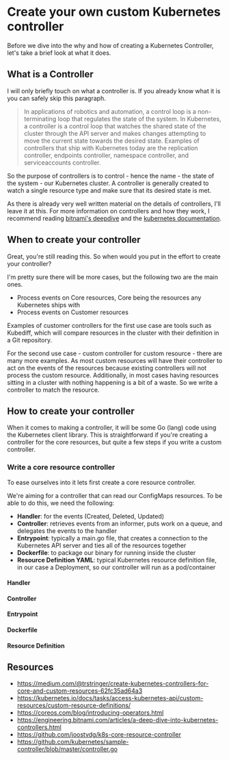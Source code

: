 # Create your own custom Kubernetes controller

Before we dive into the why and how of creating a Kubernetes Controller, let's take a brief look at what it does.

## What is a Controller

I will only briefly touch on what a controller is. If you already know what it is you can safely skip this paragraph. 

>  In applications of robotics and automation, a control loop is a non-terminating loop that regulates the state of the system. In Kubernetes, a controller is a control loop that watches the shared state of the cluster through the API server and makes changes attempting to move the current state towards the desired state. Examples of controllers that ship with Kubernetes today are the replication controller, endpoints controller, namespace controller, and serviceaccounts controller.

So the purpose of controllers is to control - hence the name - the state of the system - our Kubernetes cluster. A controller is generally created to watch a single resource type and make sure that its desired state is met.

As there is already very well written material on the details of controllers, I'll leave it at this. For more information on controllers and how they work, I recommend reading [bitnami's deepdive](https://engineering.bitnami.com/articles/a-deep-dive-into-kubernetes-controllers.html) and the [kubernetes documentation](https://kubernetes.io/docs/concepts/overview/components/#kube-controller-manager).

## When to create your controller

Great, you're still reading this. So when would you put in the effort to create your controller?

I'm pretty sure there will be more cases, but the following two are the main ones.

* Process events on Core resources, Core being the resources any Kubernetes ships with
* Process events on Customer resources

Examples of customer controllers for the first use case are tools such as Kubediff, which will compare resources in the cluster with their definition in a Git repository.

For the second use case - custom controller for custom resource - there are many more examples. As most custom resources will have their controller to act on the events of the resources because existing controllers will not process the custom resource. Additionally, in most cases having resources sitting in a cluster with nothing happening is a bit of a waste. So we write a controller to match the resource.

## How to create your controller

When it comes to making a controller, it will be some Go (lang) code using the Kubernetes client library. This is straightforward if you're creating a controller for the core resources, but quite a few steps if you write a custom controller.

### Write a core resource controller

To ease ourselves into it lets first create a core resource controller.

We're aiming for a controller that can read our ConfigMaps resources. To be able to do this, we need the following:

* **Handler**: for the events (Created, Deleted, Updated)
* **Controller**: retrieves events from an informer, puts work on a queue, and delegates the events to the handler
* **Entrypoint**: typically a main.go file, that creates a connection to the Kubernetes API server and ties all of the resources together
* **Dockerfile**: to package our binary for running inside the cluster
* **Resource Definition YAML**: typical Kubernetes resource definition file, in our case a Deployment, so our controller will run as a pod/container

#### Handler

#### Controller

#### Entrypoint

#### Dockerfile

#### Resource Definition

## Resources

* https://medium.com/@trstringer/create-kubernetes-controllers-for-core-and-custom-resources-62fc35ad64a3
* https://kubernetes.io/docs/tasks/access-kubernetes-api/custom-resources/custom-resource-definitions/
* https://coreos.com/blog/introducing-operators.html
* https://engineering.bitnami.com/articles/a-deep-dive-into-kubernetes-controllers.html
* https://github.com/joostvdg/k8s-core-resource-controller
* https://github.com/kubernetes/sample-controller/blob/master/controller.go
